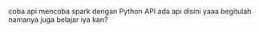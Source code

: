 coba
api
mencoba spark dengan Python API
ada api disini
yaaa begitulah
namanya juga belajar
iya kan?
